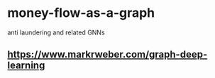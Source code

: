 # money-flow-as-a-graph
anti laundering and related GNNs

## https://www.markrweber.com/graph-deep-learning
